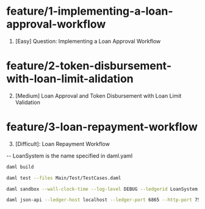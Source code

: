 # feature/1-implementing-a-loan-approval-workflow

1. [Easy] Question: Implementing a Loan Approval Workflow

# feature/2-token-disbursement-with-loan-limit-alidation

2. [Medium] Loan Approval and Token Disbursement with Loan Limit Validation

# feature/3-loan-repayment-workflow

3. [Difficult]: Loan Repayment Workflow

-- LoanSystem is the name specified in daml.yaml

```bash
daml build

daml test --files Main/Test/TestCases.daml

daml sandbox --wall-clock-time --log-level DEBUG --ledgerid LoanSystem ./.daml\dist\LoanSystem-0.0.1.dar

daml json-api --ledger-host localhost --ledger-port 6865 --http-port 7575

```
